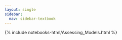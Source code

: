 ```yaml
---
layout: single
sidebar:
  nav: sidebar-textbook
---
```


{% include notebooks-html/Assessing_Models.html %}
